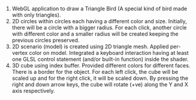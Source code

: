 1. WebGL application to draw a Triangle Bird (A special kind of bird made with only triangles).
2. 2D circles within circles each having a different color and size. Initially, there will be a circle with a bigger radius. For each click, another circle with different color and a smaller radius will be created keeping the previous circles preserved.
3. 2D scenario (model) is created using 2D triangle mesh. Applied per-vertex color on model. Integrated a keyboard interaction having at least one GLSL control statement (and/or built-in function) inside the shader.
4. 3D cube using index buffer. Provided different colors for different faces. There is a border for the object. For each left click, the cube will be scaled up and for the right click, it will be scaled down. By pressing the right and down arrow keys, the cube will rotate (+ve) along the Y and X axis respectively.
